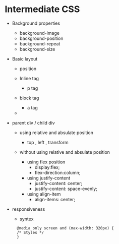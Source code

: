 # Intermediate CSS

- Background properties

  - background-image
  - background-position
  - background-repeat
  - background-size

- Basic layout

  - position

  - Inline tag
    - p tag
  - block tag
    - a tag
  -

- parent div / child div

  - using relative and absulate position

    - top , left , transform

  - without using relative and absulate position
    - using flex position
      - display:flex;
      - flex-direction:column;
    - using justify-content
      - justify-content: center;
      - justify-content: space-evenly;
    - using align-item
      - align-items: center;

- responsiveness

  - syntex

  ```
    @media only screen and (max-width: 320px) {
    /* Styles */
    }

  ```
